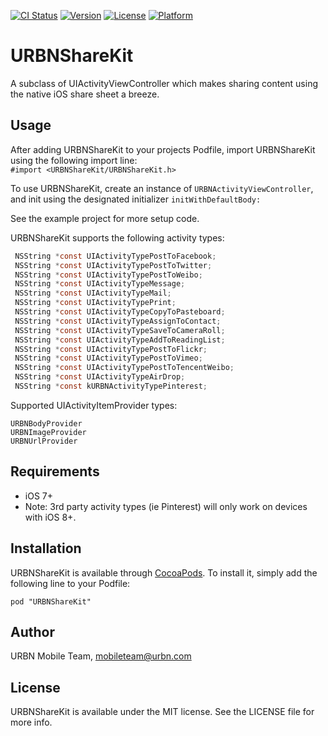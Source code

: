 [![CI Status](http://img.shields.io/travis/urbn/URBNShareKit.svg?style=flat)](https://travis-ci.org/urbn/URBNShareKit)
[![Version](https://img.shields.io/cocoapods/v/URBNShareKit.svg?style=flat)](http://cocoadocs.org/docsets/URBNShareKit)
[![License](https://img.shields.io/cocoapods/l/URBNShareKit.svg?style=flat)](http://cocoadocs.org/docsets/URBNShareKit)
[![Platform](https://img.shields.io/cocoapods/p/URBNShareKit.svg?style=flat)](http://cocoadocs.org/docsets/URBNShareKit)

# URBNShareKit

A subclass of UIActivityViewController which makes sharing content using the native iOS share sheet a breeze. 

## Usage

After adding URBNShareKit to your projects Podfile, import URBNShareKit using the following import line:<br>
`#import <URBNShareKit/URBNShareKit.h>`

To use URBNShareKit, create an instance of `URBNActivityViewController`, and init using the designated initializer `initWithDefaultBody:`

See the example project for more setup code.

URBNShareKit supports the following activity types:
```objective-c 
 NSString *const UIActivityTypePostToFacebook;
 NSString *const UIActivityTypePostToTwitter;
 NSString *const UIActivityTypePostToWeibo;
 NSString *const UIActivityTypeMessage;
 NSString *const UIActivityTypeMail;
 NSString *const UIActivityTypePrint;
 NSString *const UIActivityTypeCopyToPasteboard;
 NSString *const UIActivityTypeAssignToContact;
 NSString *const UIActivityTypeSaveToCameraRoll;
 NSString *const UIActivityTypeAddToReadingList;
 NSString *const UIActivityTypePostToFlickr;
 NSString *const UIActivityTypePostToVimeo;
 NSString *const UIActivityTypePostToTencentWeibo;
 NSString *const UIActivityTypeAirDrop;
 NSString *const kURBNActivityTypePinterest;
```

Supported UIActivityItemProvider types:
```
URBNBodyProvider
URBNImageProvider
URBNUrlProvider
```
## Requirements

- iOS 7+
- Note: 3rd party activity types (ie Pinterest) will only work on devices with iOS 8+.  

## Installation

URBNShareKit is available through [CocoaPods](http://cocoapods.org). To install
it, simply add the following line to your Podfile:

    pod "URBNShareKit"

## Author

URBN Mobile Team, mobileteam@urbn.com

## License

URBNShareKit is available under the MIT license. See the LICENSE file for more info.

